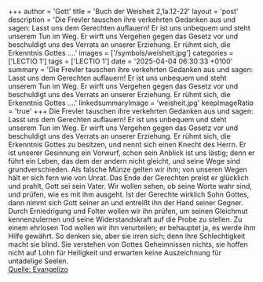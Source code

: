 +++
author = 'Gott'
title = 'Buch der Weisheit 2,1a.12-22'
layout = 'post'
description = 'Die Frevler tauschen ihre verkehrten Gedanken aus und sagen: Lasst uns dem Gerechten auflauern! Er ist uns unbequem und steht unserem Tun im Weg. Er wirft uns Vergehen gegen das Gesetz vor und beschuldigt uns des Verrats an unserer Erziehung. Er rühmt sich, die Erkenntnis Gottes ....'
images = ['/symbols/weisheit.jpg']
categories = ['LECTIO 1']
tags = ['LECTIO 1']
date = '2025-04-04 06:30:33 +0100'
summary = 'Die Frevler tauschen ihre verkehrten Gedanken aus und sagen: Lasst uns dem Gerechten auflauern! Er ist uns unbequem und steht unserem Tun im Weg. Er wirft uns Vergehen gegen das Gesetz vor und beschuldigt uns des Verrats an unserer Erziehung. Er rühmt sich, die Erkenntnis Gottes ....'
linkedsummaryImage = 'weisheit.jpg'
keepImageRatio = 'true'
+++
Die Frevler tauschen ihre verkehrten Gedanken aus und sagen:
Lasst uns dem Gerechten auflauern! Er ist uns unbequem und steht unserem Tun im Weg. Er wirft uns Vergehen gegen das Gesetz vor und beschuldigt uns des Verrats an unserer Erziehung.
Er rühmt sich, die Erkenntnis Gottes zu besitzen, und nennt sich einen Knecht des Herrn.<!--more-->
Er ist unserer Gesinnung ein Vorwurf, schon sein Anblick ist uns lästig;
denn er führt ein Leben, das dem der andern nicht gleicht, und seine Wege sind grundverschieden.
Als falsche Münze gelten wir ihm; von unseren Wegen hält er sich fern wie von Unrat. Das Ende der Gerechten preist er glücklich und prahlt, Gott sei sein Vater.
Wir wollen sehen, ob seine Worte wahr sind, und prüfen, wie es mit ihm ausgeht.
Ist der Gerechte wirklich Sohn Gottes, dann nimmt sich Gott seiner an und entreißt ihn der Hand seiner Gegner.
Durch Erniedrigung und Folter wollen wir ihn prüfen, um seinen Gleichmut kennenzulernen und seine Widerstandskraft auf die Probe zu stellen.
Zu einem ehrlosen Tod wollen wir ihn verurteilen; er behauptet ja, es werde ihm Hilfe gewährt.
So denken sie, aber sie irren sich; denn ihre Schlechtigkeit macht sie blind.
Sie verstehen von Gottes Geheimnissen nichts, sie hoffen nicht auf Lohn für Heiligkeit und erwarten keine Auszeichnung für untadelige Seelen.<br> [Quelle: Evangelizo](https://evangeliumtagfuertag.org/DE/gospel)
